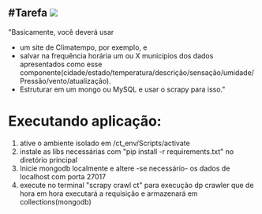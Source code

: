 #Tarefa
![](https://lh3.googleusercontent.com/pw/ACtC-3dhGywOBQhaeDTjNyOamyJxopQYiGW6S9HDtKmUyVeE35EBosvlc8G_ukQ4DZ3HzBoAG_jDiconDG0mZ4TlVE2Gf42FFd-Tx-3iDABXxaNdajMidID_uBaAoT_2cULVTXCpIRwXlurpZYSoV2UWfcsY=w340-h319-no?authuser=0)
---

"Basicamente, você deverá usar<br> 
* um site de Climatempo, por exemplo, e 
* salvar na frequência horária um ou X municípios dos dados apresentados como esse componente(cidade/estado/temperatura/descrição/sensação/umidade/Pressão/vento/atualização). 
* Estruturar em um mongo ou MySQL e usar o scrapy para isso."

# Executando aplicação:
1. ative o ambiente isolado em /ct_env/Scripts/activate
2. instale as libs necessárias com "pip install -r requirements.txt" no diretório principal
3. Inicie mongodb localmente e altere -se necessário- os dados de localhost com porta 27017
4. execute no terminal "scrapy crawl ct" para execução dp crawler que de hora em hora executará a requisição e armazenará em collections(mongodb)
